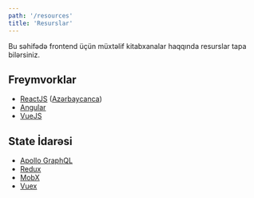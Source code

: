 ```yaml
---
path: '/resources'
title: 'Resurslar'
---
```


Bu səhifədə frontend üçün müxtəlif kitabxanalar haqqında resurslar tapa bilərsiniz.

## Freymvorklar

-   [ReactJS](https://reactjs.org) ([Azərbaycanca](https://az.reactjs.org))
-   [Angular](https://angular.io)
-   [VueJS](https://vuejs.org)

## State İdarəsi

-   [Apollo GraphQL](https://www.apollographql.com/docs/)
-   [Redux](https://redux.js.org)
-   [MobX](https://mobx.js.org)
-   [Vuex](https://vuex.vuejs.org)
